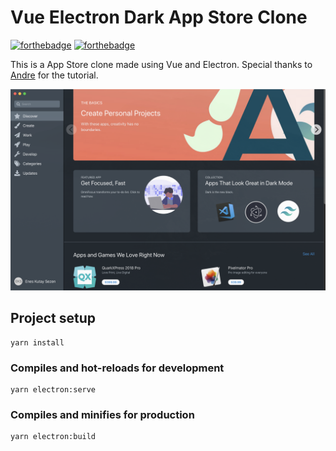 # Vue Electron Dark App Store Clone

[![forthebadge](https://forthebadge.com/images/badges/built-with-love.svg)](https://forthebadge.com)
[![forthebadge](https://forthebadge.com/images/badges/made-with-vue.svg)](https://forthebadge.com)

This is a App Store clone made using Vue and Electron. Special thanks to
[Andre](https://www.youtube.com/channel/UCtb40EQj2inp8zuaQlLx3iQ 'Andre Madarang') for the tutorial.

![Screenshot](/Screenshot.png)

## Project setup

```
yarn install
```

### Compiles and hot-reloads for development

```
yarn electron:serve
```

### Compiles and minifies for production

```
yarn electron:build
```
